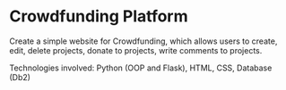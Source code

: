 # Crowdfunding Platform

Create a simple website for Crowdfunding, which allows users to create, edit, delete projects, donate to projects, write comments to projects.
 
Technologies involved: Python (OOP and Flask), HTML, CSS, Database (Db2)
